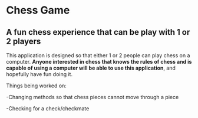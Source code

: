 # Chess Game

## A fun chess experience that can be play with 1 or 2 players

This application is designed so that either 1 or 2 people can play chess on a computer.
**Anyone interested in chess that knows the rules of chess and is capable of using a computer will be able to
use this application**, and hopefully have fun doing it.

Things being worked on:

-Changing methods so that chess pieces cannot move through a piece

-Checking for a check/checkmate


